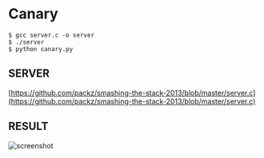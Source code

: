 # Canary
```
$ gcc server.c -o server
$ ./server
$ python canary.py
```
## SERVER
[https://github.com/packz/smashing-the-stack-2013/blob/master/server.c](https://github.com/packz/smashing-the-stack-2013/blob/master/server.c)

## RESULT
![screenshot](https://user-images.githubusercontent.com/16120472/31799137-0e6de55a-b541-11e7-84d4-721a1ac3ab5a.png)
